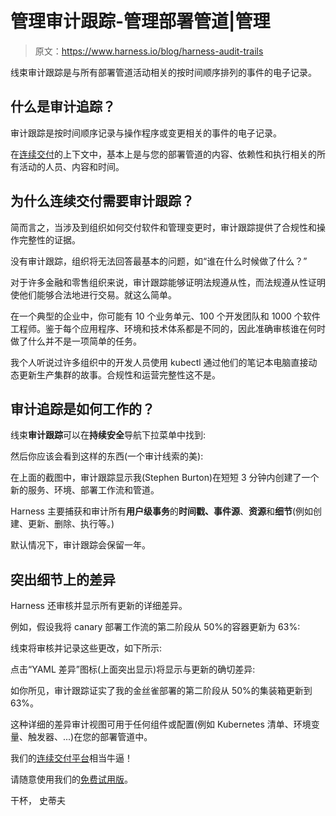 # 管理审计跟踪-管理部署管道|管理

> 原文：<https://www.harness.io/blog/harness-audit-trails>

线束审计跟踪是与所有部署管道活动相关的按时间顺序排列的事件的电子记录。

## 什么是审计追踪？

审计跟踪是按时间顺序记录与操作程序或变更相关的事件的电子记录。

在[连续交付](https://harness.io/blog/what-is-continuous-delivery/)的上下文中，基本上是与您的部署管道的内容、依赖性和执行相关的所有活动的人员、内容和时间。

## 为什么连续交付需要审计跟踪？

简而言之，当涉及到组织如何交付软件和管理变更时，审计跟踪提供了合规性和操作完整性的证据。

没有审计跟踪，组织将无法回答最基本的问题，如“谁在什么时候做了什么？”

对于许多金融和零售组织来说，审计跟踪能够证明法规遵从性，而法规遵从性证明使他们能够合法地进行交易。就这么简单。

在一个典型的企业中，你可能有 10 个业务单元、100 个开发团队和 1000 个软件工程师。鉴于每个应用程序、环境和技术体系都是不同的，因此准确审核谁在何时做了什么并不是一项简单的任务。

我个人听说过许多组织中的开发人员使用 kubectl 通过他们的笔记本电脑直接动态更新生产集群的故事。合规性和运营完整性这不是。

## 审计追踪是如何工作的？

线束**审计跟踪**可以在**持续安全**导航下拉菜单中找到:

然后你应该会看到这样的东西(一个审计线索的美):

在上面的截图中，审计跟踪显示我(Stephen Burton)在短短 3 分钟内创建了一个新的服务、环境、部署工作流和管道。

Harness 主要捕获和审计所有**用户级事务**的**时间戳、事件源**、**资源**和**细节**(例如创建、更新、删除、执行等。)

默认情况下，审计跟踪会保留一年。

## 突出细节上的差异

Harness 还审核并显示所有更新的详细差异。

例如，假设我将 canary 部署工作流的第二阶段从 50%的容器更新为 63%:

线束将审核并记录这些更改，如下所示:

点击“YAML 差异”图标(上面突出显示)将显示与更新的确切差异:

如你所见，审计跟踪证实了我的金丝雀部署的第二阶段从 50%的集装箱更新到 63%。

这种详细的差异审计视图可用于任何组件或配置(例如 Kubernetes 清单、环境变量、触发器、...)在您的部署管道中。

我们的[连续交付平台](https://harness.io/platform/continuous-delivery/)相当牛逼！

请随意使用我们的[免费试用版](https://harness.io/try-continuous-delivery-as-a-service-for-free/)。

干杯，
史蒂夫